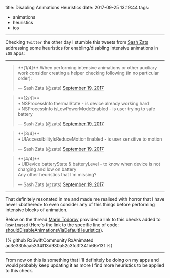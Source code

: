 title: Disabling Animations Heuristics
date: 2017-09-25 13:19:44
tags:
- animations
- heuristics
- ios

---

Checking `Twitter` the other day I stumble this tweets from [Sash Zats][sash] addressing some heuristics for enabling/disabling intensive animations in `iOS` apps:

---

<script async src="//platform.twitter.com/widgets.js" charset="utf-8"></script>
<blockquote class="twitter-tweet" data-lang="en"><p lang="en" dir="ltr">**[1/4]** When performing intensive animations or other auxiliary work consider creating a helper checking following (in no particular order):</p>&mdash; Sash Zats (@zats) <a href="https://twitter.com/zats/status/910125012157214721">September 19, 2017</a></blockquote>

<!--more-->

<blockquote class="twitter-tweet" data-lang="en"><p lang="en" dir="ltr">**[2/4]**<br>• NSProcessInfo thermalState - is device already working hard<br>• NSProcessInfo isLowPowerModeEnabled - is user trying to safe battery</p>&mdash; Sash Zats (@zats) <a href="https://twitter.com/zats/status/910125072764960773">September 19, 2017</a></blockquote>

<blockquote class="twitter-tweet" data-lang="en"><p lang="en" dir="ltr">**[3/4]**<br>• UIAccessibilityIsReduceMotionEnabled - is user sensitive to motion</p>&mdash; Sash Zats (@zats) <a href="https://twitter.com/zats/status/910125128385650694">September 19, 2017</a></blockquote>

<blockquote class="twitter-tweet" data-lang="en"><p lang="en" dir="ltr">**[4/4]**<br>• UIDevice batteryState &amp; batteryLevel - to know when device is not charging and low on battery<br>Any other heuristics that I&#39;m missing?</p>&mdash; Sash Zats (@zats) <a href="https://twitter.com/zats/status/910125225622224896">September 19, 2017</a></blockquote>

---

That definitely resonated in me and made me realised with horror that I have never «bothered» to even consider any of this things before performing intensive blocks of animation.

Below on the thread [Marin Todorov][marin] provided a link to this checks added to `RxAnimated` (Here's the link to the specific line of code: [shouldDisableAnimationsViaDefaultHeuristics][code]).

{% github RxSwiftCommunity RxAnimated ac3e33b5aa5334f13d930a52c3fc3f341b66e13f %}

---

From now on this is something that I'll definitely be doing on my apps and would probably keep updating it as more I find more heuristics to be applied to this check.

[sash]:https://twitter.com/zats
[marin]:https://twitter.com/icanzilb
[code]:https://github.com/RxSwiftCommunity/RxAnimated/blob/master/RxAnimated/Core/RxAnimated.swift#L95

</br>